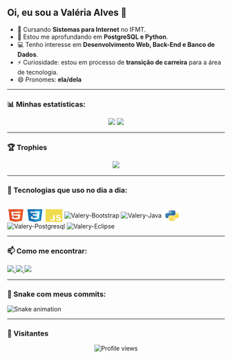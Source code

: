 ## Oi, eu sou a Valéria Alves 👋

- 🔭 Cursando **Sistemas para Internet** no IFMT.  
- 🌱 Estou me aprofundando em **PostgreSQL e Python**.  
- 💻 Tenho interesse em **Desenvolvimento Web, Back-End e Banco de Dados**.  
- ⚡ Curiosidade: estou em processo de **transição de carreira** para a área de tecnologia.  
- 😄 Pronomes: **ela/dela** 

---

### 📊 Minhas estatísticas:
<p align="center">
  <img height="180em" src="https://github-readme-stats.vercel.app/api?username=ValeryAlves&show_icons=true&theme=dracula"/>
  <img height="180em" src="https://github-readme-stats.vercel.app/api/top-langs/?username=ValeryAlves&layout=compact&langs_count=7&theme=dracula"/>
</p>

---

### 🏆 Trophies
<p align="center">
  <img src="https://github-profile-trophy.vercel.app/?username=ValeryAlves&theme=dracula&row=1&column=6" />
</p>

---

### 🚀 Tecnologias que uso no dia a dia:
<div style="display: inline_block"><br>
  <img align="center" alt="Valery-HTML" height="30" width="40" src="https://raw.githubusercontent.com/devicons/devicon/master/icons/html5/html5-original.svg">
  <img align="center" alt="Valery-CSS" height="30" width="40" src="https://raw.githubusercontent.com/devicons/devicon/master/icons/css3/css3-original.svg">
  <img align="center" alt="Valery-Js" height="30" width="40" src="https://raw.githubusercontent.com/devicons/devicon/master/icons/javascript/javascript-plain.svg">
  <img align="center" alt="Valery-Bootstrap" height="30" width="40" src="https://upload.wikimedia.org/wikipedia/commons/b/b2/Bootstrap_logo.svg">
  <img align="center" alt="Valery-Java" height="30" width="40" src="https://cdn.iconscout.com/icon/free/png-256/free-java-2038875-1720088.png?f=webp">
  <img align="center" alt="Valery-Python" height="30" width="40" src="https://raw.githubusercontent.com/devicons/devicon/master/icons/python/python-original.svg">
  <img align="center" alt="Valery-Postgresql" height="30" width="40" src="https://upload.wikimedia.org/wikipedia/commons/2/29/Postgresql_elephant.svg">
  <img align="center" alt="Valery-Eclipse" height="30" width="40" src="https://cdn.iconscout.com/icon/free/png-256/free-eclipse-14-282371.png">
</div>

---

### 📫 Como me encontrar:
<div> 
  <a href="https://www.instagram.com/valery_alves/" target="_blank">
    <img src="https://img.shields.io/badge/-Instagram-%23E4405F?style=for-the-badge&logo=instagram&logoColor=white">
  </a>
  <a href="mailto:valeryalvess@gmail.com">
    <img src="https://img.shields.io/badge/-Gmail-%23333?style=for-the-badge&logo=gmail&logoColor=white">
  </a>
  <a href="https://www.linkedin.com/in/val%C3%A9ria-alves-de-sousa-371111167/" target="_blank">
    <img src="https://img.shields.io/badge/-LinkedIn-%230077B5?style=for-the-badge&logo=linkedin&logoColor=white">
  </a>
</div>

---

### 🐍 Snake com meus commits:
![Snake animation](https://github.com/ValeryAlves/ValeryAlves/blob/output/github-contribution-grid-snake.svg)

---

### 👀 Visitantes
<p align="center">
  <img src="https://komarev.com/ghpvc/?username=ValeryAlves&color=blueviolet&style=flat-square" alt="Profile views"/>
</p>

